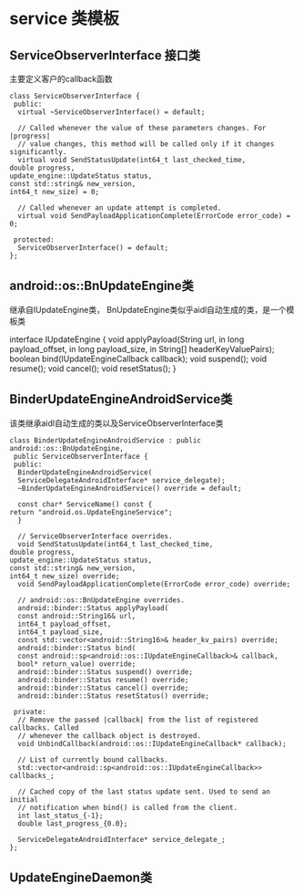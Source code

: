 # service 类模板

## ServiceObserverInterface 接口类
主要定义客户的callback函数


    class ServiceObserverInterface {
     public:
      virtual ~ServiceObserverInterface() = default;
    
      // Called whenever the value of these parameters changes. For |progress|
      // value changes, this method will be called only if it changes significantly.
      virtual void SendStatusUpdate(int64_t last_checked_time,
    double progress,
    update_engine::UpdateStatus status,
    const std::string& new_version,
    int64_t new_size) = 0;
    
      // Called whenever an update attempt is completed.
      virtual void SendPayloadApplicationComplete(ErrorCode error_code) = 0;
    
     protected:
      ServiceObserverInterface() = default;
    };


## android::os::BnUpdateEngine类
继承自IUpdateEngine类， BnUpdateEngine类似乎aidl自动生成的类，是一个模板类

interface IUpdateEngine {
  void applyPayload(String url,
                    in long payload_offset,
                    in long payload_size,
                    in String[] headerKeyValuePairs);
  boolean bind(IUpdateEngineCallback callback);
  void suspend();
  void resume();
  void cancel();
  void resetStatus();
}


## BinderUpdateEngineAndroidService类
 该类继承aidl自动生成的类以及ServiceObserverInterface类


    class BinderUpdateEngineAndroidService : public android::os::BnUpdateEngine,
     public ServiceObserverInterface {
     public:
      BinderUpdateEngineAndroidService(
      ServiceDelegateAndroidInterface* service_delegate);
      ~BinderUpdateEngineAndroidService() override = default;
    
      const char* ServiceName() const {
    return "android.os.UpdateEngineService";
      }
    
      // ServiceObserverInterface overrides.
      void SendStatusUpdate(int64_t last_checked_time,
    double progress,
    update_engine::UpdateStatus status,
    const std::string& new_version,
    int64_t new_size) override;
      void SendPayloadApplicationComplete(ErrorCode error_code) override;

      // android::os::BnUpdateEngine overrides.
      android::binder::Status applyPayload(
      const android::String16& url,
      int64_t payload_offset,
      int64_t payload_size,
      const std::vector<android::String16>& header_kv_pairs) override;
      android::binder::Status bind(
      const android::sp<android::os::IUpdateEngineCallback>& callback,
      bool* return_value) override;
      android::binder::Status suspend() override;
      android::binder::Status resume() override;
      android::binder::Status cancel() override;
      android::binder::Status resetStatus() override;
    
     private:
      // Remove the passed |callback| from the list of registered callbacks. Called
      // whenever the callback object is destroyed.
      void UnbindCallback(android::os::IUpdateEngineCallback* callback);
    
      // List of currently bound callbacks.
      std::vector<android::sp<android::os::IUpdateEngineCallback>> callbacks_;
    
      // Cached copy of the last status update sent. Used to send an initial
      // notification when bind() is called from the client.
      int last_status_{-1};
      double last_progress_{0.0};
    
      ServiceDelegateAndroidInterface* service_delegate_;
    };
    


##  UpdateEngineDaemon类
